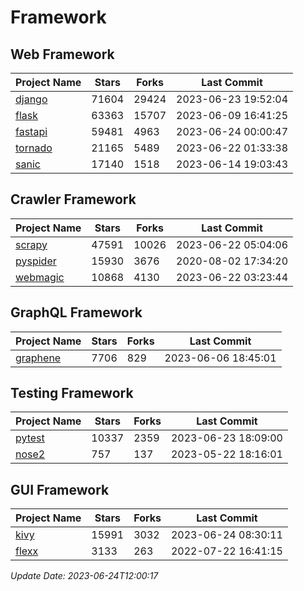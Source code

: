 # Framework

## Web Framework
| Project Name | Stars | Forks | Last Commit |
| ------------ | ----- | ----- | ----------- |
| [django](https://github.com/django/django) | 71604 | 29424 | 2023-06-23 19:52:04 |
| [flask](https://github.com/pallets/flask) | 63363 | 15707 | 2023-06-09 16:41:25 |
| [fastapi](https://github.com/tiangolo/fastapi) | 59481 | 4963 | 2023-06-24 00:00:47 |
| [tornado](https://github.com/tornadoweb/tornado) | 21165 | 5489 | 2023-06-22 01:33:38 |
| [sanic](https://github.com/sanic-org/sanic) | 17140 | 1518 | 2023-06-14 19:03:43 |

## Crawler Framework
| Project Name | Stars | Forks | Last Commit |
| ------------ | ----- | ----- | ----------- |
| [scrapy](https://github.com/scrapy/scrapy) | 47591 | 10026 | 2023-06-22 05:04:06 |
| [pyspider](https://github.com/binux/pyspider) | 15930 | 3676 | 2020-08-02 17:34:20 |
| [webmagic](https://github.com/code4craft/webmagic) | 10868 | 4130 | 2023-06-22 03:23:44 |

## GraphQL Framework
| Project Name | Stars | Forks | Last Commit |
| ------------ | ----- | ----- | ----------- |
| [graphene](https://github.com/graphql-python/graphene) | 7706 | 829 | 2023-06-06 18:45:01 |

## Testing Framework
| Project Name | Stars | Forks | Last Commit |
| ------------ | ----- | ----- | ----------- |
| [pytest](https://github.com/pytest-dev/pytest) | 10337 | 2359 | 2023-06-23 18:09:00 |
| [nose2](https://github.com/nose-devs/nose2) | 757 | 137 | 2023-05-22 18:16:01 |

## GUI Framework
| Project Name | Stars | Forks | Last Commit |
| ------------ | ----- | ----- | ----------- |
| [kivy](https://github.com/kivy/kivy) | 15991 | 3032 | 2023-06-24 08:30:11 |
| [flexx](https://github.com/flexxui/flexx) | 3133 | 263 | 2022-07-22 16:41:15 |

*Update Date: 2023-06-24T12:00:17*